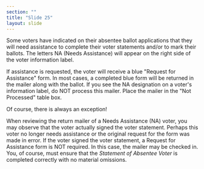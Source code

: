 ```yaml
---
section: ""
title: "Slide 25"
layout: slide
---
```


Some voters have indicated on their absentee ballot applications that they will need assistance to complete their voter statements and/or to mark their ballots. The letters NA (Needs Assistance) will appear on the right side of the voter information label.

If assistance is requested, the voter will receive a blue "Request for Assistance" form. In most cases, a completed blue form will be returned in the mailer along with the ballot. If you see the NA designation on a voter's information label, do NOT process this mailer. Place the mailer in the "Not Processed" table box.

Of course, there is always an exception!

When reviewing the return mailer of a Needs Assistance (NA) voter, you may observe that the voter actually signed the voter statement. Perhaps this voter no longer needs assistance or the original request for the form was made in error. If the voter signed the voter statement, a Request for Assistance form is NOT required. In this case, the mailer may be checked in. You, of course, must ensure that the _Statement of Absentee Voter_ is completed correctly with no material omissions.